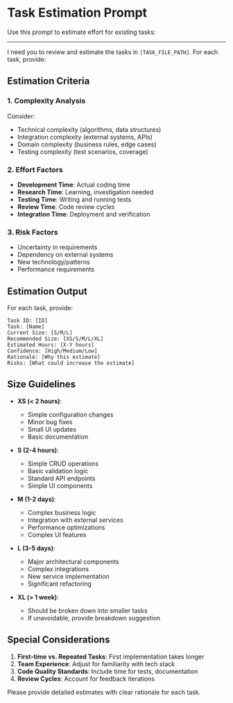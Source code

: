 # Task Estimation Prompt

Use this prompt to estimate effort for existing tasks:

---

I need you to review and estimate the tasks in `[TASK_FILE_PATH]`. For each task, provide:

## Estimation Criteria

### 1. Complexity Analysis
Consider:
- Technical complexity (algorithms, data structures)
- Integration complexity (external systems, APIs)
- Domain complexity (business rules, edge cases)
- Testing complexity (test scenarios, coverage)

### 2. Effort Factors
- **Development Time**: Actual coding time
- **Research Time**: Learning, investigation needed
- **Testing Time**: Writing and running tests
- **Review Time**: Code review cycles
- **Integration Time**: Deployment and verification

### 3. Risk Factors
- Uncertainty in requirements
- Dependency on external systems
- New technology/patterns
- Performance requirements

## Estimation Output

For each task, provide:

```
Task ID: [ID]
Task: [Name]
Current Size: [S/M/L]
Recommended Size: [XS/S/M/L/XL]
Estimated Hours: [X-Y hours]
Confidence: [High/Medium/Low]
Rationale: [Why this estimate]
Risks: [What could increase the estimate]
```

## Size Guidelines

- **XS (< 2 hours)**:
  - Simple configuration changes
  - Minor bug fixes
  - Small UI updates
  - Basic documentation

- **S (2-4 hours)**:
  - Simple CRUD operations
  - Basic validation logic
  - Standard API endpoints
  - Simple UI components

- **M (1-2 days)**:
  - Complex business logic
  - Integration with external services
  - Performance optimizations
  - Complex UI features

- **L (3-5 days)**:
  - Major architectural components
  - Complex integrations
  - New service implementation
  - Significant refactoring

- **XL (> 1 week)**:
  - Should be broken down into smaller tasks
  - If unavoidable, provide breakdown suggestion

## Special Considerations

1. **First-time vs. Repeated Tasks**: First implementation takes longer
2. **Team Experience**: Adjust for familiarity with tech stack
3. **Code Quality Standards**: Include time for tests, documentation
4. **Review Cycles**: Account for feedback iterations

Please provide detailed estimates with clear rationale for each task.